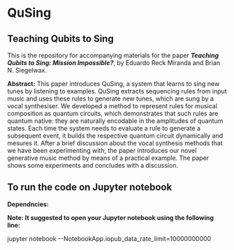 # QuSing
## Teaching Qubits to Sing

This is the repository for accompanying materials for the paper ***Teaching Qubits to Sing: Mission Impossible?***, by Eduardo Reck Miranda and Brian N. Siegelwax.

**Abstract:** This paper introduces QuSing, a system that learns to sing new tunes by listening to examples.
QuSing extracts sequencing rules from input music and uses these rules to generate
new tunes, which are sung by a vocal synthesiser. We developed a method to represent
rules for musical composition as quantum circuits, which demonstrates that such rules are
quantum native: they are naturally encodable in the amplitudes of quantum states. Each
time the system needs to evaluate a rule to generate a subsequent event, it builds the respective
quantum circuit dynamically and mesures it. After a brief discussion about the vocal
synthesis methods that we have been experimenting with, the paper introduces our novel
generative music method by means of a practical example. The paper shows some experiments
and concludes with a discussion.

## To run the code on Jupyter notebook
**Dependncies:**

**Note: It suggested to open your Jupyter notebook using the following line:**

jupyter notebook --NotebookApp.iopub_data_rate_limit=10000000000
